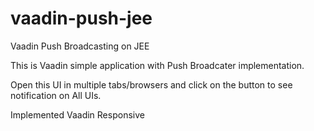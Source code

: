 vaadin-push-jee
===============

Vaadin Push Broadcasting on JEE

This is Vaadin simple application with Push Broadcater implementation.

Open this UI in multiple tabs/browsers and click on the button to see notification on All UIs.

Implemented Vaadin Responsive 

